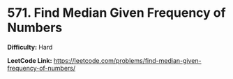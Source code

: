 # 571. Find Median Given Frequency of Numbers

**Difficulty:** Hard

**LeetCode Link:** https://leetcode.com/problems/find-median-given-frequency-of-numbers/

